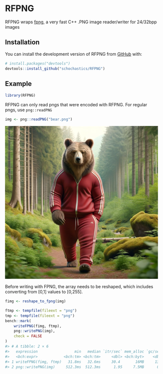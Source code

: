 
<!-- README.md is generated from README.Rmd. Please edit that file -->

# RFPNG

<!-- badges: start -->
<!-- badges: end -->

RFPNG wraps [fpng](https://github.com/richgel999/fpng), a very fast C++
.PNG image reader/writer for 24/32bpp images

## Installation

You can install the development version of RFPNG from
[GitHub](https://github.com/) with:

``` r
# install.packages("devtools")
devtools::install_github("schochastics/RFPNG")
```

## Example

``` r
library(RFPNG)
```

RFPNG can only read pngs that were encoded with RFPNG. For regular pngs,
use `png::readPNG`

``` r
img <- png::readPNG("bear.png")
```

![](bear.png)

Before writing with FPNG, the array needs to be reshaped, which includes
converting from \[0,1\] values to \[0,255\].

``` r
fimg <- reshape_to_fpng(img)
```

``` r
ftmp <- tempfile(fileext = "png")
tmp <- tempfile(fileext = "png")
bench::mark(
    writeFPNG(fimg, ftmp),
    png::writePNG(img),
    check = FALSE
)
#> # A tibble: 2 × 6
#>   expression                 min   median `itr/sec` mem_alloc `gc/sec`
#>   <bch:expr>            <bch:tm> <bch:tm>     <dbl> <bch:byt>    <dbl>
#> 1 writeFPNG(fimg, ftmp)   31.8ms   32.6ms     30.4       16MB     13.5
#> 2 png::writePNG(img)     512.3ms  512.3ms      1.95     7.5MB      0
```
